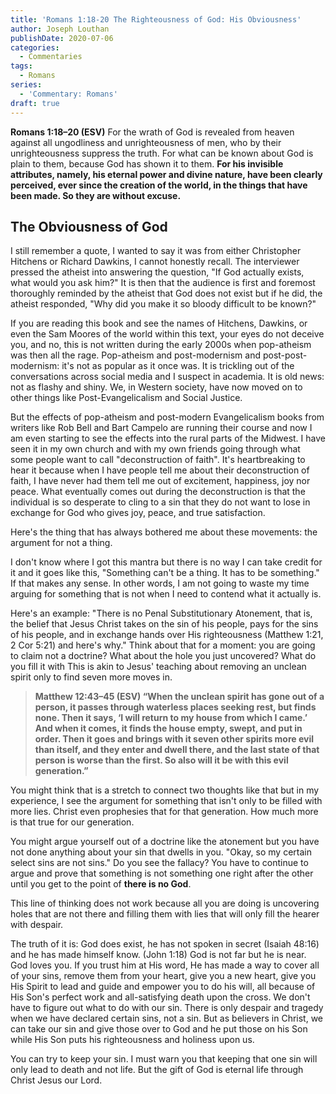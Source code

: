 ```yaml
---
title: 'Romans 1:18-20 The Righteousness of God: His Obviousness'
author: Joseph Louthan
publishDate: 2020-07-06
categories:
  - Commentaries
tags:
  - Romans
series:
  - 'Commentary: Romans'
draft: true
---
```


**Romans 1:18–20 (ESV)** For the wrath of God is revealed from heaven against all ungodliness and unrighteousness of men, who by their unrighteousness suppress the truth.  For what can be known about God is plain to them, because God has shown it to them. **For his invisible attributes, namely, his eternal power and divine nature, have been clearly perceived, ever since the creation of the world, in the things that have been made. So they are without excuse.**

## The Obviousness of God

I still remember a quote, I wanted to say it was from either Christopher Hitchens or Richard Dawkins, I cannot honestly recall. The interviewer pressed the atheist into answering the question, "If God actually exists, what would you ask him?" It is then that the audience is first and foremost thoroughly reminded by the atheist that God does not exist but if he did, the atheist responded, "Why did you make it so bloody difficult to be known?"

If you are reading this book and see the names of Hitchens, Dawkins, or even the Sam Moores of the world within this text, your eyes do not deceive you, and no, this is not written during the early 2000s when pop-atheism was then all the rage. Pop-atheism and post-modernism and post-post-modernism: it's not as popular as it once was.  It is trickling out of the conversations across social media and I suspect in academia. It is old news: not as flashy and shiny. We, in Western society, have now moved on to other things like Post-Evangelicalism and Social Justice.

But the effects of pop-atheism and post-modern Evangelicalism books from writers like Rob Bell and Bart Campelo are running their course and now I am even starting to see the effects into the rural parts of the Midwest. I have seen it in my own church and with my own friends going through what some people want to call "deconstruction of faith". It's heartbreaking to hear it because when I have people tell me about their deconstruction of faith, I have never had them tell me out of excitement, happiness, joy nor peace. What eventually comes out during the deconstruction is that the individual is so desperate to cling to a sin that they do not want to lose in exchange for God who gives joy, peace, and true satisfaction.

Here's the thing that has always bothered me about these movements: the argument for not a thing.

I don't know where I got this mantra but there is no way I can take credit for it and it goes like this, "Something can't be a thing. It has to be something." If that makes any sense. In other words, I am not going to waste my time arguing for something that is not when I need to contend what it actually is.

Here's an example: "There is no Penal Substitutionary Atonement, that is, the belief that Jesus Christ takes on the sin of his people, pays for the sins of his people, and in exchange hands over His righteousness (Matthew 1:21, 2 Cor 5:21) and here's why." Think about that for a moment: you are going to claim not a doctrine? What about the hole you just uncovered? What do you fill it with This is akin to Jesus' teaching about removing an unclean spirit only to find seven more moves in.

>**Matthew 12:43–45 (ESV) “When the unclean spirit has gone out of a person, it passes through waterless places seeking rest, but finds none.  Then it says, ‘I will return to my house from which I came.’ And when it comes, it finds the house empty, swept, and put in order.  Then it goes and brings with it seven other spirits more evil than itself, and they enter and dwell there, and the last state of that person is worse than the first. So also will it be with this evil generation.”**

You might think that is a stretch to connect two thoughts like that but in my experience, I see the argument for something that isn't only to be filled with more lies. Christ even prophesies that for that generation. How much more is that true for our generation.

You might argue yourself out of a doctrine like the atonement but you have not done anything about your sin that dwells in you. "Okay, so my certain select sins are not sins." Do you see the fallacy? You have to continue to argue and prove that something is not something one right after the other until you get to the point of **there is no God**.

This line of thinking does not work because all you are doing is uncovering holes that are not there and filling them with lies that will only fill the hearer with despair.

The truth of it is: God does exist, he has not spoken in secret (Isaiah 48:16) and he has made himself know. (John 1:18) God is not far but he is near. God loves you. If you trust him at His word, He has made a way to cover all of your sins, remove them from your heart, give you a new heart, give you His Spirit to lead and guide and empower you to do his will, all because of His Son's perfect work and all-satisfying death upon the cross. We don't have to figure out what to do with our sin. There is only despair and tragedy when we have declared certain sins, not a sin. But as believers in Christ, we can take our sin and give those over to God and he put those on his Son while His Son puts his righteousness and holiness upon us.

You can try to keep your sin. I must warn you that keeping that one sin will only lead to death and not life. But the gift of God is eternal life through Christ Jesus our Lord.
